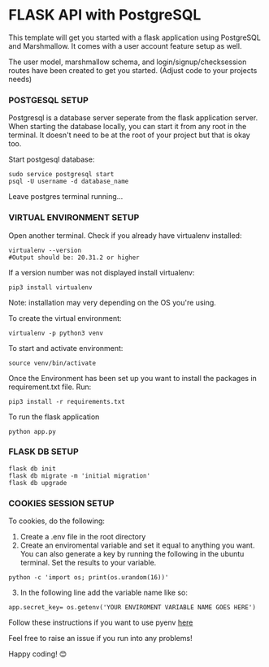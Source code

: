 # FLASK API with PostgreSQL

This template will get you started with a flask application using PostgreSQL and Marshmallow. It comes with a user account feature setup as well.

The user model, marshmallow schema, and login/signup/checksession routes have been created to get you started. (Adjust code to your projects needs)

### POSTGESQL SETUP

Postgresql is a database server seperate from the flask application server. When starting the database locally, you can start it from any root in the terminal. It doesn't need to be at the root of your project but that is okay too.

Start postgesql database:

```
sudo service postgresql start
psql -U username -d database_name
```

Leave postgres terminal running...

### VIRTUAL ENVIRONMENT SETUP

Open another terminal.
Check if you already have virtualenv installed:

```
virtualenv --version
#Output should be: 20.31.2 or higher
```

If a version number was not displayed install virtualenv:

```
pip3 install virtualenv
```

Note: installation may very depending on the OS you're using.

To create the virtual environment:

```
virtualenv -p python3 venv
```

To start and activate environment:

```
source venv/bin/activate
```

Once the Environment has been set up you want to install the packages in requirement.txt file. Run:

```
pip3 install -r requirements.txt
```

To run the flask application

```
python app.py
```

### FLASK DB SETUP

```
flask db init
flask db migrate -m 'initial migration'
flask db upgrade
```

### COOKIES SESSION SETUP

To cookies, do the following:

1. Create a .env file in the root directory
2. Create an enviromental variable and set it equal to anything you want. You can also generate a key by running the following in the ubuntu terminal. Set the results to your variable.

```
python -c 'import os; print(os.urandom(16))'
```

3. In the following line add the variable name like so:

```
app.secret_key= os.getenv('YOUR ENVIROMENT VARIABLE NAME GOES HERE')
```

Follow these instructions if you want to use pyenv [here](https://ruthr.hashnode.dev/api-template-with-flask-sqlalchemy-postgresql)

Feel free to raise an issue if you run into any problems!

Happy coding! 😊

